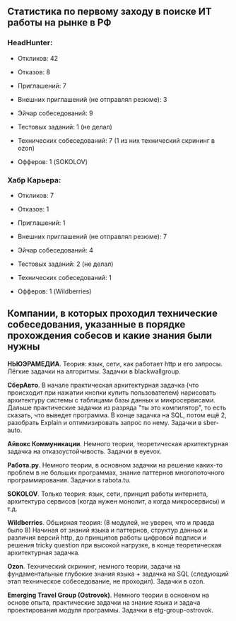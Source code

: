 ## Статистика по первому заходу в поиске ИТ работы на рынке в РФ

### HeadHunter:

- Откликов: 42
- Отказов: 8
- Приглашений: 7
- Внешних приглашений (не отправлял резюме): 3

- Эйчар собеседований: 9
- Тестовых заданий: 1 (не делал)
- Технических собеседований: 7 (1 из них технический скрининг в ozon)
- Офферов: 1 (SOKOLOV)

### Хабр Карьера:

- Откликов: 7
- Отказов: 1
- Приглашений: 1
- Внешних приглашений (не отправлял резюме): 7

- Эйчар собеседований: 4
- Тестовых заданий: 2 (не делал)
- Технических собеседований: 1
- Офферов: 1 (Wildberries)

## Компании, в которых проходил технические собеседования, указанные в порядке прохождения собесов и какие знания были нужны

**НЬЮЭРАМЕДИА**. Теория: язык, сети, как работает http и его запросы. Лёгкие задачки на алгоритмы.
Задачки в blackwallgroup.

**СберАвто**. В начале практическая архитектурная задачка (что происходит при нажатии кнопки купить пользователем) 
нарисовать архитектуру системы с таблицами базы данных и микросервисами. Дальше практические задачки из разряда "ты 
это компилятор", то есть сказать, что выведет программа. В конце задачка на SQL, потом ещё 2, разобрать Explain и 
оптимизировать запрос по нему.
Задачки в sber-auto.

**Айвокс Коммуникации**. Немного теории, теоретическая архитектурная задачка на отказоустойчивость.
Задачки в eyevox.

**Работа.ру**. Немного теории, в основном задачки на решение каких-то проблем в не больших программах, знание паттернов 
многопоточного программирования.
Задачки в rabota.tu.

**SOKOLOV**. Только теория: язык, сети, принцип работы интернета, архитектура сервисов (когда нужен монолит, а когда 
микросервисы) и т.д.

**Wildberries**. Обширная теория: (8 модулей, не уверен, что и правда было 8)
Начиная от знаний языка и паттернов, структур данных и различия версий http, до принципов работы цифровой подписи и 
решения tricky question при высокой нагрузке, в конце теоретическая архитектурная задачка.

**Ozon**. Технический скрининг, немного теории, задачи на фундаментальные глубокие знания языка + задачка на SQL 
(следующий этап техническое собеседование, не проходил).
Задачки в ozon.

**Emerging Travel Group (Ostrovok)**. Немного теории в основном на основе опыта, практические задачки на знание 
языка и задача проектирования модуля программы. Задачки в etg-group-ostrovok.